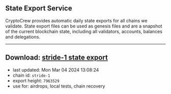 ## State Export Service
CryptoCrew provides automatic daily state exports for all chains we validate. State export files can be used as genesis files and are a snapshot of the current blockchain state, including all validators, accounts, balances and delegations.

---
**Download: [stride-1 state export](https://dl-eu2.ccvalidators.com/SERVICE/stride/stride-1_export_7963529.json)**
---

- last updated: Mon Mar 04 2024 13:08:24
- chain id: `stride-1`
- export height: `7963529`
- use for: airdrops, local tests, chain recovery
